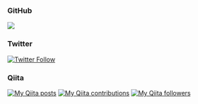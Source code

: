 ### GitHub

<div>
  <a href="https://github.com/anuraghazra/github-readme-stats">
    <img src="https://github-readme-stats.vercel.app/api?username=murapong&count_private=true&show_icons=true" />
  </a>
</div>

### Twitter

[![Twitter Follow](https://img.shields.io/twitter/follow/murapong.svg?style=social)](https://twitter.com/murapong) 

### Qiita

<div>
  <p>
    <a href="http://qiita.com/murapong"><img src="https://qiita-badge.apiapi.app/s/murapong/posts.svg" alt="My Qiita posts"></a>
    <a href="http://qiita.com/murapong"><img src="https://qiita-badge.apiapi.app/s/murapong/contributions.svg" alt="My Qiita contributions"></a>
    <a href="http://qiita.com/murapong"><img src="https://qiita-badge.apiapi.app/s/murapong/followers.svg" alt="My Qiita followers"></a>
  </p>
</div>
